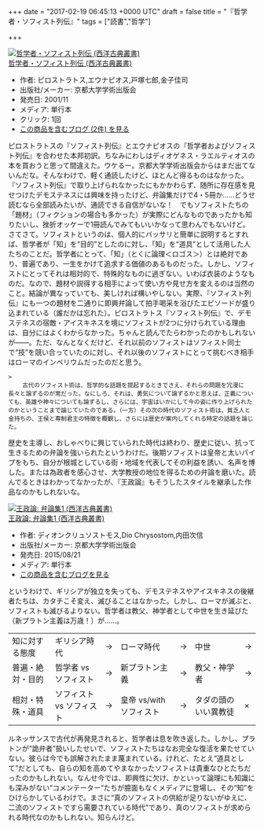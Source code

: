 
+++
date = "2017-02-19 06:45:13 +0000 UTC"
draft = false
title = "『哲学者・ソフィスト列伝』"
tags = ["読書","哲学"]

+++
<div class="hatena-asin-detail"><a href="http://www.amazon.co.jp/exec/obidos/ASIN/4876981310/bestylesnet-22/"><img src="https://images-fe.ssl-images-amazon.com/images/I/41BSJRBTB0L._SL160_.jpg" class="hatena-asin-detail-image" alt="哲学者・ソフィスト列伝 (西洋古典叢書)" title="哲学者・ソフィスト列伝 (西洋古典叢書)"/></a><div class="hatena-asin-detail-info"><a href="http://www.amazon.co.jp/exec/obidos/ASIN/4876981310/bestylesnet-22/">哲学者・ソフィスト列伝 (西洋古典叢書)</a><ul><li><span class="hatena-asin-detail-label">作者:</span> ピロストラトス,エウナピオス,戸塚七郎,金子佳司</li><li><span class="hatena-asin-detail-label">出版社/メーカー:</span> 京都大学学術出版会</li><li><span class="hatena-asin-detail-label">発売日:</span> 2001/11</li><li><span class="hatena-asin-detail-label">メディア:</span> 単行本</li><li> <span class="hatena-asin-detail-label">クリック</span>: 1回</li><li><a href="http://d.hatena.ne.jp/asin/4876981310/bestylesnet-22" target="_blank">この商品を含むブログ (2件) を見る</a></li></ul></div><div class="hatena-asin-detail-foot"></div></div>ピロストラトスの『ソフィスト列伝』とエウナピオスの『哲学者およびソフィスト列伝』を合わせた本邦初訳。ちなみにわしはディオゲネス・ラエルティオスの本を買おうと思って間違えた。ウケるー。京都大学学術出版会からはまだ出てないんだな。そんなわけで、軽く通読したけど、ほとんど得るものはなかった。『ソフィスト列伝』で取り上げられなかったにもかかわらず、随所に存在感を見せつけたデモステネスには興味を持ったけど、弁論集だけで4・5冊か……どうせ読むなら全部読みたいが、通読できる自信がないな！　でもソフィストたちの「題材」（フィクションの場合も多かった）が実際にどんなものであったかも知りたいし、挫折オッケーで1冊読んでみてもいいかなって思わんでもないけど。さてさて。ソフィストというのは、個人的にバッサリと簡単に説明するとすれば、哲学者が「知」を“目的”としたのに対し、「知」を“道具”として活用した人たちのことだ。哲学者にとって、「知」（とくに論理＜ロゴス＞）とは絶対であり、普遍であり、一生をかけて追求する価値のあるものだった。しかし、ソフィストにとってそれは相対的で、特殊的なものに過ぎない。いわば衣装のようなものだ。なので、題材や説得する相手によって使い方や見せ方を変えるのは当然のこと。結論が異なっていても、美しければ構いやしない。実際、『ソフィスト列伝』にも一つの題材を二通りに即興弁論して拍手喝采を浴びたエピソードが盛り込まれている（誰だかは忘れた）。ピロストラトス『ソフィスト列伝』で、デモステネスの宿敵・アイスキネスを境にソフィストが2つに分けられている理由は、自分にはよくわからなかった。ちゃんと読んでたらわかったのかもしれないが――。ただ、なんとなくだけど、それ以前のソフィストはソフィスト同士で“技”を競い合っていたのに対し、それ以後のソフィストにとって挑むべき相手はローマのインペリウムだったのだと思う。

    >
        古代のソフィスト術は、哲学的な話題を提起するときでさえ、それらの問題を冗漫に長々と論ずるのが常だった。なにしろ、それは、勇気について論ずるかと思えば、正義についても、英雄や神々についても論ずるし、さらには、宇宙はいかにして今の姿に作り上げられたのかということまで論じていたのである。（一方）その次の時代のソフィスト術は、貧乏人と金持ちの、王侯と専制君主の特徴を概観し、さらには歴史が案内してくれる特定の話題を論じた。

    
歴史を主導し、おしゃべりに興じていられた時代は終わり、歴史に従い、抗って生きるための弁論を強いられたというわけだ。後期ソフィストは皇帝と太いパイプをもち、自分が根城としている街・地域を代表してその利益を誘い、名声を博した。または為政者を感心させ、大学教授の地位を得るための弁論を磨いた。読んでるときはわかってなかったが、『王政論』もそうしたスタイルを継承した作品なのかもしれないな。<div class="hatena-asin-detail"><a href="http://www.amazon.co.jp/exec/obidos/ASIN/4876989125/bestylesnet-22/"><img src="https://images-fe.ssl-images-amazon.com/images/I/317aXEEDYAL._SL160_.jpg" class="hatena-asin-detail-image" alt="王政論: 弁論集1 (西洋古典叢書)" title="王政論: 弁論集1 (西洋古典叢書)"/></a><div class="hatena-asin-detail-info"><a href="http://www.amazon.co.jp/exec/obidos/ASIN/4876989125/bestylesnet-22/">王政論: 弁論集1 (西洋古典叢書)</a><ul><li><span class="hatena-asin-detail-label">作者:</span> ディオンクリュソストモス,Dio Chrysostom,内田次信</li><li><span class="hatena-asin-detail-label">出版社/メーカー:</span> 京都大学学術出版会</li><li><span class="hatena-asin-detail-label">発売日:</span> 2015/08/21</li><li><span class="hatena-asin-detail-label">メディア:</span> 単行本</li><li><a href="http://d.hatena.ne.jp/asin/4876989125/bestylesnet-22" target="_blank">この商品を含むブログを見る</a></li></ul></div><div class="hatena-asin-detail-foot"></div></div>というわけで、ギリシアが独立を失っても、デモステネスやアイスキネスの後継者たちは、カタチこそ変え、滅びることはなかった。しかし、ローマが滅ぶと、ソフィストも滅びるよりない。哲学者は教父、神学者として中世を生き延びた（新プラトン主義は万歳！）が……。

<table>
    <tbody><tr>
    <td>知に対する態度</td>
    <td>ギリシア時代</td>
    <td>→</td>
    <td>ローマ時代</td>
    <td>→</td>
    <td>中世</td>
    <td>→</td>
    </tr>
    <tr>
    <td>普遍・絶対・目的</td>
    <td>哲学者 vs ソフィスト</td>
    <td>→</td>
    <td>新プラトン主義</td>
    <td>→</td>
    <td>教父・神学者</td>
    <td>→</td>
    </tr>
    <tr>
    <td>相対・特殊・道具</td>
    <td>ソフィスト vs ソフィスト</td>
    <td>→</td>
    <td>皇帝 vs/with ソフィスト</td>
    <td>→</td>
    <td>タダの頭のいい異教徒</td>
    <td>×</td>
    </tr>
</tbody></table>ルネッサンスで古代が再発見されると、哲学者は息を吹き返した。しかし、プラトンが“詭弁者”扱いしたせいで、ソフィストたちはなお完全な復活を果たせていない。彼らは今でも誤解されたまま蔑まれている。けれど、たとえ“道具として”だとしても、自らの知を高めてやまなかったソフィストは貴重なひとたちだったのかもしれない。なんせ今では、即興性に欠け、かといって論理にも知識にも深みがない“コメンテーター”たちが臆面もなくメディアに登場し、その“知”をひけらかしているわけで。まさに“真のソフィストの供給が足りないがゆえに、二流のソフィストですら需要されている時代”であり、真のソフィストが求められる時代なのかもしれない。知らんけど。


